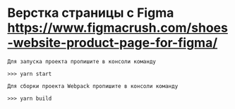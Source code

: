 # Верстка страницы с Figma <br> https://www.figmacrush.com/shoes-website-product-page-for-figma/
```
Для запуска проекта пропишите в конcоли команду
```
```
>>> yarn start
```

```
Для сборки проекта Webpack пропишите в консоли команду
```
```
>>> yarn build
```
